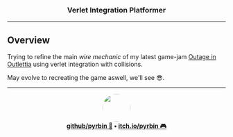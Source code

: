  <h3 align="center">
    <br><b>Verlet Integration Platformer</b><br>
</h3>

---

## Overview

Trying to refine the main _wire mechanic_ of my latest game-jam [Outage in Outlettia](https://github.com/pyrbin/outage-in-outlettia)
using verlet integration with collisions.

May evolve to recreating the game aswell, we'll see 😎.


---

<p align="center">
    <img width="64" height="auto" style="border-radius:50%" src="https://github.com/pyrbin.png?s=256">
    <br>
    <b><a href="https://github.com/pyrbin">github/pyrbin 🐙</a> • <a href="https://pyrbin.itch.io/">itch.io/pyrbin 🎮</a></b>
</p>
